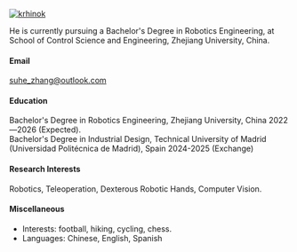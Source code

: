 

[![krhinok](https://img.shields.io/badge/krhinok-github-blue?logo=github)](https://github.com/krhinok/)

He is currently pursuing a Bachelor's Degree in Robotics Engineering, at School of Control Science and Engineering, Zhejiang University, China.

#### Email
suhe_zhang@outlook.com

#### Education
Bachelor's Degree in Robotics Engineering, Zhejiang University, China 2022—2026 (Expected).\
Bachelor's Degree in Industrial Design, Technical University of Madrid (Universidad Politécnica de Madrid), Spain 2024-2025 (Exchange)

#### Research Interests
Robotics, Teleoperation, Dexterous Robotic Hands, Computer Vision.

#### Miscellaneous
- Interests: football, hiking, cycling, chess.
- Languages: Chinese, English, Spanish
